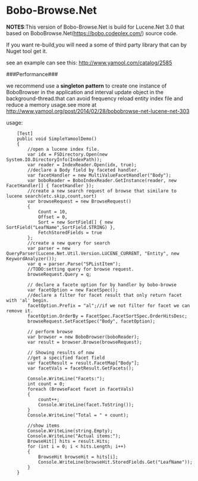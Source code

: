 Bobo-Browse.Net
===============

__NOTES__:This version of Bobo-Browse.Net is build for Lucene.Net 3.0 that based on BoboBrowse.Net(https://bobo.codeplex.com/) source code.

If you want re-build,you will need a some of third party library that can by Nuget tool get it.

see an example can see this: http://www.yamool.com/catalog/2585

###Performance###

we recommend use a  **singleton pattern** to create one instance of BoboBrowser in the application and interval update  object in the background-thread.that can avoid frequency reload entity index file and reduce a memory usage.see more at http://www.yamool.org/post/2014/02/28/bobobrowse-net-lucene-net-303

usage:

        [Test]
        public void SimpleYamoolDemo()
        {
            //open a lucene index file.                 
            var idx = FSDirectory.Open(new System.IO.DirectoryInfo(IndexPath));
            var reader = IndexReader.Open(idx, true);
            //declare a Body field by faceted handler.
            var facetHandler = new MultiValueFacetHandler("Body");
            var boboReader = BoboIndexReader.GetInstance(reader, new FacetHandler[] { facetHandler });
            //create a new search request of browse that similare to lucene search(etc.skip,count,sort)
            var browseRequest = new BrowseRequest()
            {
                Count = 10,
                Offset = 0,
                Sort = new SortField[] { new SortField("LeafName",SortField.STRING) },
                FetchStoredFields = true
            };
            //create a new query for search
            var parser = new QueryParser(Lucene.Net.Util.Version.LUCENE_CURRENT, "Entity", new KeywordAnalyzer());
            var q = parser.Parse("SPListItem");
            //TODO:setting query for browse request.
            browseRequest.Query = q;

            // declare a facete option for by handler by bobo-browse
            var facetOption = new FacetSpec();
            //declare a filter for facet result that only return facet with 'al' begin.            
            facetOption.Prefix = "al";//if we not filter for facet we can remove it.
            facetOption.OrderBy = FacetSpec.FacetSortSpec.OrderHitsDesc;            
            browseRequest.SetFacetSpec("Body", facetOption);

            // perform browse
            var browser = new BoboBrowser(boboReader);
            var result = browser.Browse(browseRequest);

            // Showing results of now          
            //get a specified facet field
            var facetResult = result.FacetMap["Body"];
            var facetVals = facetResult.GetFacets();

            Console.WriteLine("Facets:");
            int count = 0;
            foreach (BrowseFacet facet in facetVals)
            {
                count++;
                Console.WriteLine(facet.ToString());
            }
            Console.WriteLine("Total = " + count);

            //show items
            Console.WriteLine(string.Empty);
            Console.WriteLine("Actual items:");
            BrowseHit[] hits = result.Hits;
            for (int i = 0; i < hits.Length; i++)
            {
                BrowseHit browseHit = hits[i];
                Console.WriteLine(browseHit.StoredFields.Get("LeafName"));
            }
        }    
